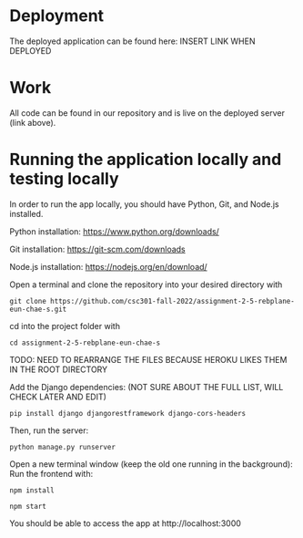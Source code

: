 # Deployment
The deployed application can be found here: INSERT LINK WHEN DEPLOYED

# Work
All code can be found in our repository and is live on the deployed server (link above).

# Running the application locally and testing locally
In order to run the app locally, you should have Python, Git, and Node.js installed.

Python installation: https://www.python.org/downloads/

Git installation: https://git-scm.com/downloads

Node.js installation: https://nodejs.org/en/download/

Open a terminal and clone the repository into your desired directory with
<pre><code>git clone https://github.com/csc301-fall-2022/assignment-2-5-rebplane-eun-chae-s.git</code></pre>

cd into the project folder with
<pre><code>cd assignment-2-5-rebplane-eun-chae-s</code></pre>

TODO: NEED TO REARRANGE THE FILES BECAUSE HEROKU LIKES THEM IN THE ROOT DIRECTORY

Add the Django dependencies: (NOT SURE ABOUT THE FULL LIST, WILL CHECK LATER AND EDIT)
<pre><code>pip install django djangorestframework django-cors-headers</code></pre>
Then, run the server:
<pre><code>python manage.py runserver</code></pre>

Open a new terminal window (keep the old one running in the background):
Run the frontend with:
<pre><code>npm install</code></pre>
<pre><code>npm start</code></pre>

You should be able to access the app at http://localhost:3000 
